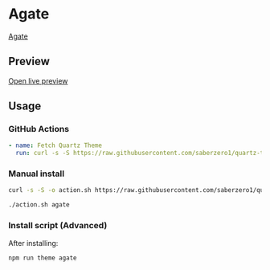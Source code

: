 # Agate

[Agate](#)

## Preview

[Open live preview](https://quartz-themes.github.io/agate/)

## Usage

### GitHub Actions

```yaml
- name: Fetch Quartz Theme
  run: curl -s -S https://raw.githubusercontent.com/saberzero1/quartz-themes/master/action.sh | bash -s -- agate
```

### Manual install

```bash
curl -s -S -o action.sh https://raw.githubusercontent.com/saberzero1/quartz-themes/master/action.sh

./action.sh agate
```

### Install script (Advanced)

After installing:

```bash
npm run theme agate
```
